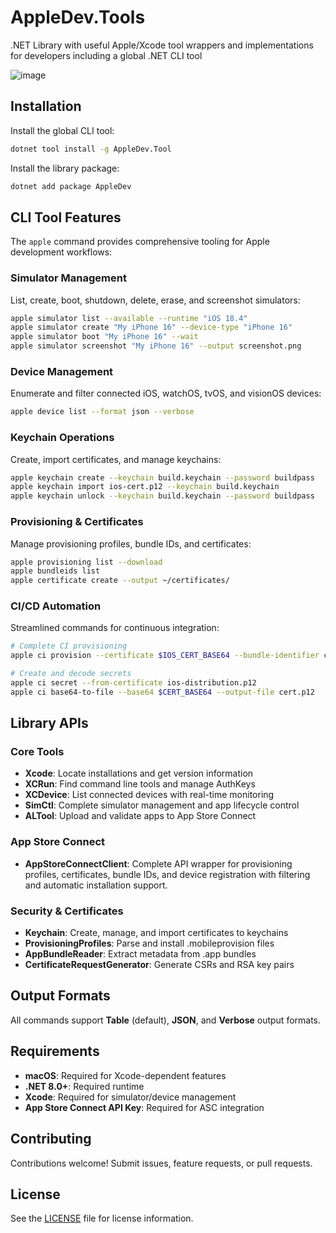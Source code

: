 # AppleDev.Tools

.NET Library with useful Apple/Xcode tool wrappers and implementations for developers including a global .NET CLI tool

![image](https://user-images.githubusercontent.com/271950/231289451-0db771e3-c2f6-4b85-a3ea-e80c70439d48.png)

## Installation

Install the global CLI tool:
```bash
dotnet tool install -g AppleDev.Tool
```

Install the library package:
```bash
dotnet add package AppleDev
```

## CLI Tool Features

The `apple` command provides comprehensive tooling for Apple development workflows:

### Simulator Management
List, create, boot, shutdown, delete, erase, and screenshot simulators:
```bash
apple simulator list --available --runtime "iOS 18.4"
apple simulator create "My iPhone 16" --device-type "iPhone 16"
apple simulator boot "My iPhone 16" --wait
apple simulator screenshot "My iPhone 16" --output screenshot.png
```

### Device Management
Enumerate and filter connected iOS, watchOS, tvOS, and visionOS devices:
```bash
apple device list --format json --verbose
```

### Keychain Operations
Create, import certificates, and manage keychains:
```bash
apple keychain create --keychain build.keychain --password buildpass
apple keychain import ios-cert.p12 --keychain build.keychain
apple keychain unlock --keychain build.keychain --password buildpass
```

### Provisioning & Certificates
Manage provisioning profiles, bundle IDs, and certificates:
```bash
apple provisioning list --download
apple bundleids list
apple certificate create --output ~/certificates/
```

### CI/CD Automation
Streamlined commands for continuous integration:
```bash
# Complete CI provisioning
apple ci provision --certificate $IOS_CERT_BASE64 --bundle-identifier com.myapp.id

# Create and decode secrets
apple ci secret --from-certificate ios-distribution.p12
apple ci base64-to-file --base64 $CERT_BASE64 --output-file cert.p12
```

## Library APIs

### Core Tools
- **Xcode**: Locate installations and get version information
- **XCRun**: Find command line tools and manage AuthKeys
- **XCDevice**: List connected devices with real-time monitoring
- **SimCtl**: Complete simulator management and app lifecycle control
- **ALTool**: Upload and validate apps to App Store Connect

### App Store Connect
- **AppStoreConnectClient**: Complete API wrapper for provisioning profiles, certificates, bundle IDs, and device registration with filtering and automatic installation support.

### Security & Certificates
- **Keychain**: Create, manage, and import certificates to keychains
- **ProvisioningProfiles**: Parse and install .mobileprovision files
- **AppBundleReader**: Extract metadata from .app bundles
- **CertificateRequestGenerator**: Generate CSRs and RSA key pairs

## Output Formats
All commands support **Table** (default), **JSON**, and **Verbose** output formats.

## Requirements
- **macOS**: Required for Xcode-dependent features
- **.NET 8.0+**: Required runtime
- **Xcode**: Required for simulator/device management
- **App Store Connect API Key**: Required for ASC integration

## Contributing
Contributions welcome! Submit issues, feature requests, or pull requests.

## License
See the [LICENSE](LICENSE) file for license information.
